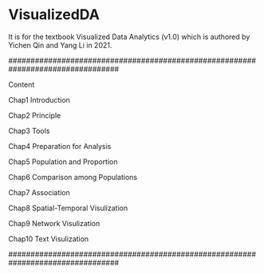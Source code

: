# VisualizedDA

It is for the textbook Visualized Data Analytics (v1.0) which is authored by Yichen Qin and Yang Li in 2021.

#################################################################################

Content

Chap1 Introduction

Chap2 Principle

Chap3 Tools

Chap4 Preparation for Analysis

Chap5 Population and Proportion

Chap6 Comparison among Populations

Chap7 Association

Chap8 Spatial-Temporal Visulization

Chap9 Network Visulization

Chap10 Text Visulization


#################################################################################
